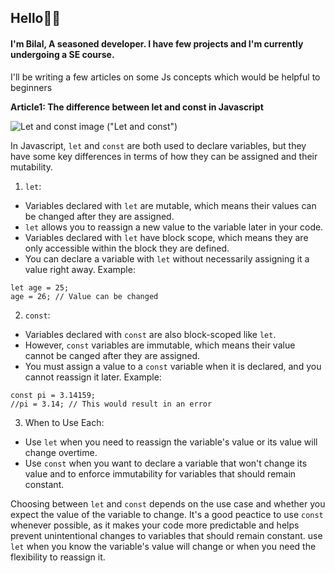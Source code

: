 ## Hello👋🏼
#### I'm Bilal, A seasoned developer. I have few projects and I'm currently undergoing a SE course.

I'll be writing a few articles on some Js concepts which would be helpful to beginners

**Article1: The difference between let and const in Javascript**

![Let and const image](https://michelenasti.com/images/proxy.duckduckgo.com-3.jpeg) ("Let and const")

In Javascript, `let` and `const` are both used to declare variables, but they have some key differences in terms of how they can be assigned and their mutability.

1. `let`:
* Variables declared with `let` are mutable, which means their values can be changed after they are assigned.
* `let` allows you to reassign a new value to the variable later in your code.
* Variables declared with `let` have block scope, which means they are only accessible within the block they are defined.
* You can declare a variable with `let` without necessarily assigning it a value right away.
Example:
```
let age = 25;
age = 26; // Value can be changed
```

2. `const`:
* Variables declared with `const` are also block-scoped like `let`.
* However, `const` variables are immutable, which means their value cannot be canged after they are assigned.
* You must assign a value to a `const` variable when it is declared, and you cannot reassign it later.
Example:
```
const pi = 3.14159;
//pi = 3.14; // This would result in an error
```

3. When to Use Each:
* Use `let` when you need to reassign the variable's value or its value will change overtime.
* Use `const` when you want to declare a variable that won't change its value and to enforce immutability for variables that should remain constant.

Choosing between `let` and `const` depends on the use case and whether you expect the value of the variable to change. It's a good peactice to use `const` whenever possible, as it makes your code more predictable and helps prevent unintentional changes to variables that should remain constant. use `let` when you know the variable's value will change or when you need the flexibility to reassign it.

